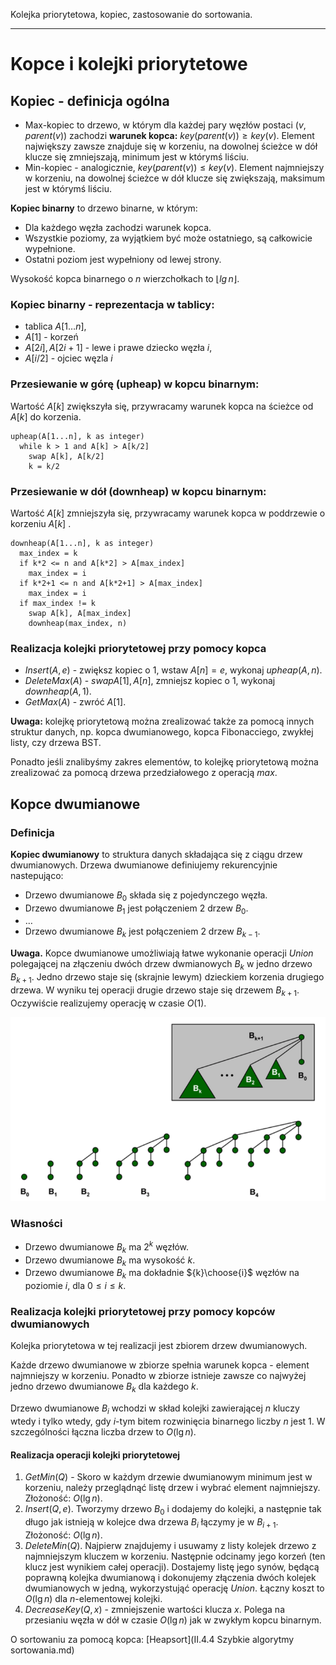Kolejka priorytetowa, kopiec, zastosowanie do sortowania.

---
# Kopce i kolejki priorytetowe
## Kopiec - definicja ogólna
* Max-kopiec to drzewo, w którym dla każdej pary węzłów postaci $(v, parent(v))$ zachodzi **warunek kopca:** $key(parent(v)) \geq key(v)$. Element największy zawsze znajduje się w korzeniu, na dowolnej ścieżce w dół klucze się zmniejszają, minimum jest w którymś liściu.
* Min-kopiec - analogicznie, $key(parent(v)) \leq key(v)$. Element najmniejszy w korzeniu, na dowolnej ścieżce w dół klucze się zwiększają, maksimum jest w którymś liściu.

**Kopiec binarny**  to drzewo binarne, w którym:
* Dla każdego węzła zachodzi warunek kopca.
* Wszystkie poziomy, za wyjątkiem być może ostatniego, są całkowicie wypełnione.
* Ostatni poziom jest wypełniony od lewej strony.

Wysokość kopca binarnego o $n$ wierzchołkach to $\lfloor lg\, n \rfloor$.

### Kopiec binarny - reprezentacja w tablicy:

* tablica $A[1 \ldots n]$, 
* $A[1]$ - korzeń
* $A[2i], A[2i+1]$ - lewe i prawe dziecko węzła $i$,
* $A[i/2]$ - ojciec węzla $i$

### Przesiewanie w górę (upheap) w kopcu binarnym:
Wartość $A[k]$ zwiększyła się, przywracamy warunek kopca na ścieżce od $A[k]$ do korzenia.

````
upheap(A[1...n], k as integer)
  while k > 1 and A[k] > A[k/2]
    swap A[k], A[k/2]
    k = k/2
````

### Przesiewanie w dół (downheap) w kopcu binarnym:
Wartość $A[k]$ zmniejszyła się, przywracamy warunek kopca w poddrzewie o korzeniu $A[k]$ .

````
downheap(A[1...n], k as integer)
  max_index = k
  if k*2 <= n and A[k*2] > A[max_index]
    max_index = i
  if k*2+1 <= n and A[k*2+1] > A[max_index]
    max_index = i
  if max_index != k
    swap A[k], A[max_index]
    downheap(max_index, n)
````

### Realizacja kolejki priorytetowej przy pomocy kopca
* $Insert(A, e)$ - zwiększ kopiec o $1$, wstaw $A[n] = e$, wykonaj $upheap(A, n)$.
* $DeleteMax(A)$ - $swap A[1], A[n]$, zmniejsz kopiec o $1$, wykonaj $downheap(A, 1)$.
* $GetMax(A)$ - zwróć $A[1]$.

**Uwaga:** kolejkę priorytetową można zrealizować także za pomocą innych struktur danych, np. kopca dwumianowego, kopca Fibonacciego, zwykłej listy, czy drzewa BST.

Ponadto jeśli znalibyśmy zakres elementów, to kolejkę priorytetową można zrealizować za pomocą drzewa przedziałowego z operacją $max$.

## Kopce dwumianowe
### Definicja
**Kopiec dwumianowy** to struktura danych składająca się z ciągu drzew dwumianowych. Drzewa dwumianowe definiujemy rekurencyjnie nastepująco:
* Drzewo dwumianowe $B_0$ składa się z pojedynczego węzła.
* Drzewo dwumianowe $B_1$ jest połączeniem 2 drzew $B_0$.
* $\ldots$
* Drzewo dwumianowe $B_k$ jest połączeniem 2 drzew $B_{k-1}$.

**Uwaga.** Kopce dwumianowe umożliwiają łatwe wykonanie operacji $Union$ polegającej na złączeniu dwóch drzew dwmianowych $B_k$ w jedno drzewo $B_{k+1}$. Jedno drzewo staje się (skrajnie lewym) dzieckiem korzenia drugiego drzewa. W wyniku tej operacji drugie drzewo staje się drzewem $B_{k+1}$. Oczywiście realizujemy operację w czasie $O(1)$.

![](../../resources/II.4.8.kopce.dwumianowe.png)

### Własności
* Drzewo dwumianowe $B_k$ ma $2^k$ węzłów.
* Drzewo dwumianowe $B_k$ ma wysokość $k$.
* Drzewo dwumianowe $B_k$ ma dokładnie ${k}\choose{i}$ węzłów na poziomie $i$, dla $0\le i\le k$.

### Realizacja kolejki priorytetowej przy pomocy kopców dwumianowych
Kolejka priorytetowa w tej realizacji jest zbiorem drzew dwumianowych.

Każde drzewo dwumianowe w zbiorze spełnia warunek kopca - element najmniejszy w korzeniu. Ponadto w zbiorze istnieje zawsze co najwyżej jedno drzewo dwumianowe $B_k$ dla każdego $k$.

Drzewo dwumianowe $B_i$ wchodzi w skład kolejki zawierającej $n$ kluczy wtedy i tylko wtedy, gdy $i$-tym bitem rozwinięcia binarnego liczby $n$ jest $1$. W szczególności łączna liczba drzew to $O(\lg n)$.
#### Realizacja operacji kolejki priorytetowej

1. $GetMin(Q)$ - Skoro w każdym drzewie dwumianowym minimum jest w korzeniu, należy przeglądnąć listę drzew i wybrać element najmniejszy. Złożoność: $O(\lg n)$.
2. $Insert(Q, e)$. Tworzymy drzewo $B_0$ i dodajemy do kolejki, a następnie tak długo jak istnieją w kolejce dwa drzewa $B_i$ łączymy je w $B_{i+1}$. Złożoność: $O(\lg n)$.
3. $DeleteMin(Q)$. Najpierw znajdujemy i usuwamy z listy kolejek drzewo z najmniejszym kluczem w korzeniu. Następnie odcinamy jego korzeń (ten klucz jest wynikiem całej operacji). Dostajemy listę jego synów, będącą poprawną kolejka dwumianową i dokonujemy złączenia dwóch kolejek dwumianowych w jedną, wykorzystująć operację $Union$. Łączny koszt to $O(\lg n)$ dla $n$-elementowej kolejki.
4. $DecreaseKey(Q, x)$ - zmniejszenie wartości klucza $x$. Polega na przesianiu węzła w dół w czasie $O(\lg n)$ jak w zwykłym kopcu binarnym.

O sortowaniu za pomocą kopca: [Heapsort](II.4.4 Szybkie algorytmy sortowania.md)
